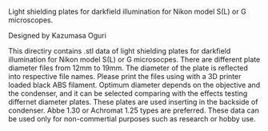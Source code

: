 Light shielding plates for darkfield illumination for Nikon model S(L) or G microscopes.

Designed by Kazumasa Oguri

This directiry contains .stl data of light shielding plates for darkfield illumination for Nikon model S(L) or G microsocpes. There are different plate diameter files from 12mm to 19mm. The diameter of the plate is reflected into respective file names. Please print the files using with a 3D printer loaded black ABS filament. Optimum diameter depends on the objective and the condenser, and it can be selected comparing with the effects testing differnet diameter plates. These plates are used inserting in the backside of condenser. Abbe 1.30 or Achromat 1.25 types are preferred.
These data can be used only for non-commertial purposes such as research or hobby use.
